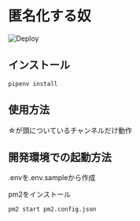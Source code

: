 # 匿名化する奴

![Deploy](https://github.com/salmonella-team/LooseBot/workflows/Python%20application/badge.svg)

## インストール

`pipenv install`

## 使用方法

☆が頭についているチャンネルだけ動作

## 開発環境での起動方法

.envを.env.sampleから作成

pm2をインストール

`pm2 start pm2.config.json`

